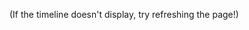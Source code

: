 (If the timeline doesn't display, try refreshing the page!)
<div id="visualization"></div>

<link href="https://unpkg.com/vis-timeline@latest/styles/vis-timeline-graph2d.min.css" rel="stylesheet" />
<script src="https://unpkg.com/vis-timeline@latest/standalone/umd/vis-timeline-graph2d.min.js"></script>

<script type="module">
  window.addEventListener('DOMContentLoaded', () => {
    const container = document.getElementById('visualization');

    // Slugify titles for Quartz-style URLs
    function slugify(text) {
      return text
        .replace(/[^A-Za-z0-9]+/g, '-')
        .replace(/^-+|-+$/g, '');
    }

    // Your timeline events
    const events = [
      { title: 'The Ksehyl', start: '0000-01-01', group: 'inst' },
      { title: 'Early Clan Centralization', start: '0375-01-01', end: '0425-01-01', group: 'period' },
      {  title: 'The Founding of Kheze', start: '1028-01-01', group: 'inst' },
	  { title: 'Predynastic Period', start: '0000-01-01', end: '1728-01-01', type: 'background'},
	  { title: 'Decline of the Riverine Civilization', start: '2625-01-01', end: '2800-01-01', group: 'period' },
	  { title: 'The Old Wajahic Script', start: '1550-01-01', group: 'inst' },
	  { title: 'Emergence of the Abjad', start: '1800-01-01', group: 'inst' },
	  { title: 'Low and High Abjads', start: '2100-01-01', group: 'inst' },
	  { title: 'Classical Abjad', start: '2450-01-01', group: 'inst' },
	  { title: 'Middle Abjad', start: '2870-01-01', group: 'inst' },
    ];
    //      

    // Create a DataSet with DOM elements for content
    const items = new vis.DataSet(
      events.map((event) => {
        const link = document.createElement('a');
        link.href = `./History/${slugify(event.title)}`;
        link.textContent = event.title;
        link.classList.add('internal');
        link.classList.add('dyn-popover');
        
        switch (event.title) {
	        case 'The Old Wajahic Script':
		        link.href = `./Wajahe-Scripts#the-old-wajahic-script`;
		        break;
		    case 'Emergence of the Abjad':
		        link.href = `./Wajahe-Scripts#early-abjads`;
		        break;
		    case 'Low and High Abjads':
		        link.href = `./Wajahe-Scripts#early-abjads`;
		        break;
		    case 'Classical Abjad':
		        link.href = `./Wajahe-Scripts#classical-wajahic-script`;
		        break;
		    case 'Middle Abjad':
		        link.href = `./Wajahe-Scripts#middle-wajahic-abjad`;
		        break;
        }
        
        const outevent = {
          start: event.start,
          content: link
        };
        
        if (event.type) {
	        outevent.type = event.type;
	    }
	    
	    if (event.end) {
	        outevent.end = event.end;
	    }
	    
	    if (event.group) {
	        outevent.group = event.group;
	    }
        
		return outevent;
      })
    );

    const options = {
      editable: false,
      margin: { item: 20 },
      format: {
	      majorLabels: {
		      year: 'YYYY'
	      },
	      minorLabels: {}    
	  }
    };

    new vis.Timeline(container, items, options);
	
	if (typeof popoverScript === 'function') {
      popoverScript();
    }
  });
</script>

<script type="module">
  // Store previews to avoid refetching
  const previewCache = {};

  function createPopover(link, contentHTML) {
    // Remove existing popovers
    document.querySelectorAll('.dynamic-popover').forEach(p => p.remove());

    const popover = document.createElement('div');
    popover.className = 'dynamic-popover';
    popover.innerHTML = contentHTML;
    document.body.appendChild(popover);

    const rect = link.getBoundingClientRect();
    popover.style.top = `${window.scrollY + rect.bottom + 5}px`;
    popover.style.left = `${window.scrollX + rect.left}px`;
  }

  function removePopover() {
    document.querySelectorAll('.dynamic-popover').forEach(p => p.remove());
  }

  async function fetchPreview(href) {
    if (previewCache[href]) return previewCache[href];

    try {
      const res = await fetch(href);
      const html = await res.text();
      const temp = document.createElement('div');
      temp.innerHTML = html;

      // You may want to refine this selector
      const preview = temp.querySelector('.center');

      if (!preview) return '<em>No preview found</em>';
      
      const content = preview?.outerHTML ?? preview.innerHTML.slice(0, 300);
      
      previewCache[href] = content;
      return content;
    } catch (err) {
      return `<em>Error loading preview</em>`;
    }
  }

  // Attach to dynamically inserted internal links
  function enableDynamicPopovers() {
    document.querySelectorAll('a.dyn-popover').forEach(link => {
      if (link.dataset.popoverBound === 'true') return;

      link.dataset.popoverBound = 'true';

      link.addEventListener('mouseenter', async () => {
        const href = link.getAttribute('href');
        if (!href || href.startsWith('http')) return;

        const previewHTML = await fetchPreview(href);
        createPopover(link, previewHTML);
      });

      link.addEventListener('mouseleave', () => {
        removePopover();
      });
    });
  }

  // Run after DOM content loaded + after timeline is inserted
  window.addEventListener('DOMContentLoaded', enableDynamicPopovers);
  // Optional: rerun if you add links later
  window.enableDynamicPopovers = enableDynamicPopovers;
</script>





